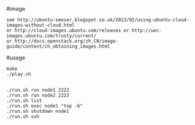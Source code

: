 #image

	see http://ubuntu-smoser.blogspot.co.uk/2013/02/using-ubuntu-cloud-images-without-cloud.html  
	or http://cloud-images.ubuntu.com/releases or http://uec-images.ubuntu.com/trusty/current/  
	or http://docs.openstack.org/zh_CN/image-guide/content/ch_obtaining_images.html  

#usage

	make
	./play.sh


	./run.sh run node1 2222
	./run.sh run node2 2223
	./run.sh list
	./run.sh exec node1 "top -b"
	./run.sh shutdown node1
	./run.sh ssh